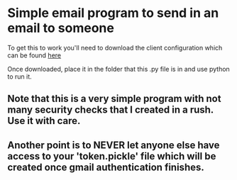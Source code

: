 # Simple email program to send in an email to someone

To get this to work you'll need to download the client configuration which can be found [here](https://developers.google.com/gmail/api/quickstart/python "google's python api quickstart")

Once downloaded, place it in the folder that this .py file is in and use python to run it.

## Note that this is a very simple program with not many security checks that I created in a rush. Use it with care.
## Another point is to NEVER let anyone else have access to your 'token.pickle' file which will be created once gmail authentication finishes.
